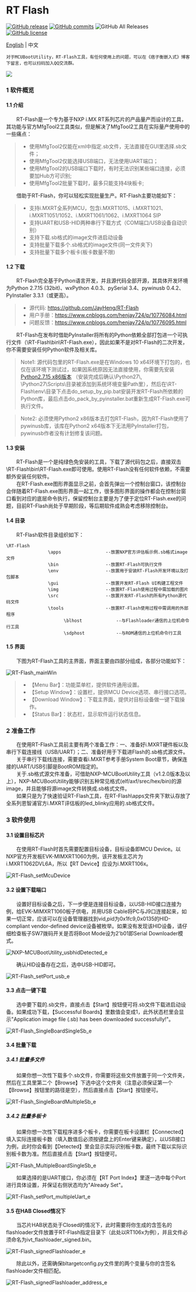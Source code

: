 # RT Flash

[![GitHub release](https://img.shields.io/github/release/JayHeng/RT-Flash.svg)](https://github.com/JayHeng/RT-Flash/releases/latest) [![GitHub commits](https://img.shields.io/github/commits-since/JayHeng/RT-Flash/v2.0.0.svg)](https://github.com/JayHeng/RT-Flash/compare/v2.0.0...master) ![GitHub All Releases](https://img.shields.io/github/downloads/JayHeng/RT-Flash/total.svg) [![GitHub license](https://img.shields.io/github/license/JayHeng/RT-Flash.svg)](https://github.com/JayHeng/RT-Flash/blob/master/LICENSE)

[English](./README.md) | 中文

```text
对于MCUBootUtility，RT-Flash工具，有任何使用上的问题，可以在《痞子衡嵌入式》博客下留言，也可以扫码加入QQ交流群。  
```

<img src="http://henjay724.com/image/cnblogs/MCUBootUtility_qq.png" style="zoom:100%" />

### 1 软件概览
#### 1.1 介绍
　　RT-Flash是一个专为基于NXP i.MX RT系列芯片的产品量产而设计的工具，其功能与官方MfgTool2工具类似，但是解决了MfgTool2工具在实际量产使用中的一些痛点：  

> * 使用MfgTool2仅能在xml中指定.sb文件，无法直接在GUI里选择.sb文件；  
> * 使用MfgTool2仅能选择USB端口，无法使用UART端口；  
> * 使用MfgTool2的USB端口下载时，有时无法识别某些端口连接，必须要加Hub方可识别;  
> * 使用MfgTool2批量下载时，最多只能支持4块板卡;  

　　借助于RT-Flash，你可以轻松实现批量生产。RT-Flash主要功能如下：  

> * 支持i.MXRT全系列MCU，包含i.MXRT1015、i.MXRT1021、i.MXRT1051/1052、i.MXRT1061/1062、i.MXRT1064 SIP  
> * 支持UART和USB-HID两种串行下载方式（COM端口/USB设备自动识别）  
> * 支持下载.sb格式的image文件进启动设备  
> * 支持批量下载多个.sb格式的image文件(同一文件夹下)  
> * 支持批量下载多个板卡(板卡数量不限)

#### 1.2 下载
　　RT-Flash完全基于Python语言开发，并且源代码全部开源，其具体开发环境为Python 2.7.15 (32bit)、wxPython 4.0.3、pySerial 3.4、pywinusb 0.4.2、PyInstaller 3.3.1（或更高）。  

> * 源代码: https://github.com/JayHeng/RT-Flash  
> * 用户手册：https://www.cnblogs.com/henjay724/p/10776084.html
> * 问题反馈：https://www.cnblogs.com/henjay724/p/10776095.html

　　RT-Flash在发布时借助PyInstaller将所有的Python依赖全部打包进一个可执行文件（\RT-Flash\bin\RT-Flash.exe），因此如果不是对RT-Flash的二次开发，你不需要安装任何Python软件及相关库。  

> Note1: 源代码包里的RT-Flash.exe是在Windows 10 x64环境下打包的，也仅在该环境下测试过，如果因系统原因无法直接使用，你需要先安装 [Python2.7.15 x86版本](https://www.python.org/ftp/python/2.7.15/python-2.7.15.msi) （安装完成后确认\Python27\\, \Python27\Scripts\\目录被添加到系统环境变量Path里），然后在\RT-Flash\env\目录下点击do_setup_by_pip.bat安装开发RT-Flash所依赖的Python库，最后点击do_pack_by_pyinstaller.bat重新生成RT-Flash.exe可执行文件。  

> Note2: 必须使用Python2 x86版本去打包RT-Flash，因为RT-Flash使用了pywinusb库，该库在Python2 x64版本下无法用PyInstaller打包，pywinusb作者没有计划修复该问题。  

#### 1.3 安装
　　RT-Flash是一个是纯绿色免安装的工具，下载了源代码包之后，直接双击\RT-Flash\bin\RT-Flash.exe即可使用。使用RT-Flash没有任何软件依赖，不需要额外安装任何软件。  
　　在RT-Flash.exe图形界面显示之前，会首先弹出一个控制台窗口，该控制台会伴随着RT-Flash.exe图形界面一起工作，很多图形界面的操作都会在控制台窗口看到对应的底层命令执行，保留控制台主要是为了便于定位RT-Flash.exe的问题，目前RT-Flash尚处于早期阶段，等后期软件成熟会考虑移除控制台。  

#### 1.4 目录

　　RT-Flash软件目录组织如下：  
```text
\RT-Flash
                \apps                 --放置NXP官方评估板示例.sb格式image文件
                \bin                  --放置RT-Flash可执行文件
                \env                  --放置用于安装RT-Flash开发环境以及打包脚本
                \gui                  --放置开发RT-Flash UI构建工程文件
                \img                  --放置RT-Flash使用过程中需加载的图片
                \src                  --放置开发RT-Flash的所有Python源代码文件
                \tools                --放置RT-Flash使用过程中需调用的外部程序
                      \blhost             --与Flashloader通信的上位机命令行工具
                      \sdphost            --与ROM通信的上位机命令行工具
```

#### 1.5 界面
　　下图为RT-Flash工具的主界面，界面主要由四部分组成，各部分功能如下：  

![RT-Flash_mainWin](http://henjay724.com/image/cnblogs/RT-Flash_v2.0.0.PNG)

> * 【Menu Bar】：功能菜单栏，提供软件通用设置。  
> * 【Setup Window】：设置栏，提供MCU Device选项、串行接口选项。  
> * 【Download Window】：下载主界面，提供对目标设备做一键下载操作。  
> * 【Status Bar】：状态栏，显示软件运行状态信息。  

### 2 准备工作
　　在使用RT-Flash工具前主要有两个准备工作：一、准备好i.MXRT硬件板以及串行下载连接线（USB/UART）；二、准备好用于下载进Flash的.sb格式源文件。  
　　关于串行下载线连接，需要查看i.MXRT参考手册System Boot章节，确保连接的UART/USB引脚是BootROM指定的。  
　　关于.sb格式源文件准备，可借助NXP-MCUBootUtility工具（v1.2.0版本及以上），NXP-MCUBootUtility能够识别五种常见格式(elf/axf/srec/hex/bin)的源image，并且能够将源image文件转换成.sb格式文件。  
　　如果只是为了快速验证RT-Flash工具，在RT-Flash\apps文件夹下默认存放了全系列恩智浦官方i.MXRT评估板的led_blinky应用的.sb格式文件。  

### 3 软件使用
#### 3.1 设置目标芯片
　　在使用RT-Flash时首先需要配置目标设备，目标设备即MCU Device。以NXP官方开发板EVK-MIMXRT1060为例，该开发板主芯片为i.MXRT1062DVL6A，所以【RT Device】应设为i.MXRT106x。  

![RT-Flash_setMcuDevice](http://henjay724.com/image/cnblogs/rtFlash_v1_1_0_setMcuDevice_rt1060.PNG)

#### 3.2 设置下载端口
　　设置好目标设备之后，下一步便是连接目标设备，以USB-HID接口连接为例，给EVK-MIMXRT1060板子供电，并用USB Cable将PC与J9口连接起来，如果一切正常，应该可以在设备管理器找到vid,pid为0x1fc9,0x0135的HID-compliant vendor-defined device设备被枚举。如果没有发现该HID设备，请仔细检查板子SW7拨码开关是否将Boot Mode设为2'b01即Serial Downloader模式。  

![NXP-MCUBootUtility_usbhidDetected_e](http://henjay724.com/image/cnblogs/nxpSecBoot_usbhidDetected_e.png)

　　确认HID设备存在之后，选中USB-HID即可。  

![RT-Flash_setPort_usb_e](http://henjay724.com/image/cnblogs/rtFlash_v1_1_0_setPort_usb_e.png)

#### 3.3 点击一键下载
　　选中要下载的.sb文件，直接点击【Start】按钮便可将.sb文件下载进启动设备。如果成功下载，【Successful Boards】里数值会变成1，此外状态栏里会显示"Application image file (.sb) has been downloaded successfully!"。  

![RT-Flash_SingleBoardSingleSb_e](http://henjay724.com/image/cnblogs/rtFlash_v1_1_0_SingleBoardSingleSb_downloadSuccess_e.png)

#### 3.4 批量下载
##### 3.4.1 批量多文件
　　如果你想一次性下载多个.sb文件，你需要将这些文件放置于同一个文件夹，然后在工具里第二个【Browse】下选中这个文件夹（注意必须保证第一个【Browse】按钮里的路径是空），然后直接点击【Start】按钮便可。  

![RT-Flash_SingleBoardMultipleSb_e](http://henjay724.com/image/cnblogs/rtFlash_v1_1_0_SingleBoardMultipleSb_downloadSuccess_e.png)

##### 3.4.2 批量多板卡
　　如果你想一次性下载程序进多个板卡，你需要在板卡设置栏【Connected】填入实际连接板卡数（填入数值后必须按键盘上的Enter键来确定），以USB接口为例，此时你会看到【Detected】里会显示实际识别板卡数，最终下载以实际识别板卡数为准。然后直接点击【Start】按钮便可。  

![RT-Flash_MultipleBoardSingleSb_e](http://henjay724.com/image/cnblogs/rtFlash_v1_1_0_MultipleBoardMultipleSb_downloadSuccess_e.png)

　　如果选择的是UART接口，你必须在【RT Port Index】里逐一选中每个Port进行具体设置，并保证右侧状态均为"Already Set"。  

![RT-Flash_setPort_multipleUart_e](http://henjay724.com/image/cnblogs/rtFlash_v1_1_0_setPort_multipleUart_e.png)

#### 3.5 在HAB Closed情况下
　　当芯片HAB状态处于Closed的情况下，此时需要将你生成的含签名的flashloader文件放置于RT-Flash指定目录下（此处以RT106x为例），并且文件必须命名为ivt_flashloader_signed.bin。  

![RT-Flash_signedFlashloader_e](http://henjay724.com/image/cnblogs/rtFlash_v1_0_0_signedFlashloader.PNG)

　　除此以外，还需确保bltargetconfig.py文件里的两个变量与你的含签名flashloader文件相匹配。  

![RT-Flash_signedFlashloader_address_e](http://henjay724.com/image/cnblogs/rtFlash_v1_0_0_signedFlashloader_address_e.png)
